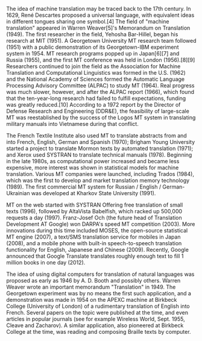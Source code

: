 The idea of machine translation may be traced back to the 17th century. In 1629, René Descartes proposed a universal language, with equivalent ideas in different tongues sharing one symbol.[4] The field of "machine translation" appeared in Warren Weaver[5]'s Memorandum on Translation (1949). The first researcher in the field, Yehosha Bar-Hillel, began his research at MIT (1951). A Georgetown University MT research team followed (1951) with a public demonstration of its Georgetown-IBM experiment system in 1954. MT research programs popped up in Japan[6][7] and Russia (1955), and the first MT conference was held in London (1956).[8][9] Researchers continued to join the field as the Association for Machine Translation and Computational Linguistics was formed in the U.S. (1962) and the National Academy of Sciences formed the Automatic Language Processing Advisory Committee (ALPAC) to study MT (1964). Real progress was much slower, however, and after the ALPAC report (1966), which found that the ten-year-long research had failed to fulfill expectations, funding was greatly reduced.[10] According to a 1972 report by the Director of Defense Research and Engineering (DDR&E), the feasibility of large-scale MT was reestablished by the success of the Logos MT system in translating military manuals into Vietnamese during that conflict.

The French Textile Institute also used MT to translate abstracts from and into French, English, German and Spanish (1970); Brigham Young University started a project to translate Mormon texts by automated translation (1971); and Xerox used SYSTRAN to translate technical manuals (1978). Beginning in the late 1980s, as computational power increased and became less expensive, more interest was shown in statistical models for machine translation. Various MT companies were launched, including Trados (1984), which was the first to develop and market translation memory technology (1989). The first commercial MT system for Russian / English / German-Ukrainian was developed at Kharkov State University (1991).

MT on the web started with SYSTRAN Offering free translation of small texts (1996), followed by AltaVista Babelfish, which racked up 500,000 requests a day (1997). Franz-Josef Och (the future head of Translation Development AT Google) won DARPA's speed MT competition (2003). More innovations during this time included MOSES, the open-source statistical MT engine (2007), a text/SMS translation service for mobiles in Japan (2008), and a mobile phone with built-in speech-to-speech translation functionality for English, Japanese and Chinese (2009). Recently, Google announced that Google Translate translates roughly enough text to fill 1 million books in one day (2012).

The idea of using digital computers for translation of natural languages was proposed as early as 1946 by A. D. Booth and possibly others. Warren Weaver wrote an important memorandum "Translation" in 1949. The Georgetown experiment was by no means the first such application, and a demonstration was made in 1954 on the APEXC machine at Birkbeck College (University of London) of a rudimentary translation of English into French. Several papers on the topic were published at the time, and even articles in popular journals (see for example Wireless World, Sept. 1955, Cleave and Zacharov). A similar application, also pioneered at Birkbeck College at the time, was reading and composing Braille texts by computer. 
